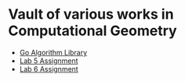 # Vault of various works in Computational Geometry

- [Go Algorithm Library](go_algorithm_lib)
- [Lab 5 Assignment](lab5_assignment)
- [Lab 6 Assignment](lab6_assignment)
